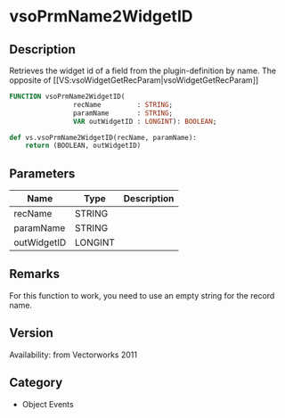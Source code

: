 # vsoPrmName2WidgetID

## Description
Retrieves the widget id of a field from the plugin-definition by name.
The opposite of [[VS:vsoWidgetGetRecParam|vsoWidgetGetRecParam]]

```pascal
FUNCTION vsoPrmName2WidgetID(
				recName         : STRING;
				paramName       : STRING;
				VAR outWidgetID : LONGINT): BOOLEAN;
```

```python
def vs.vsoPrmName2WidgetID(recName, paramName):
    return (BOOLEAN, outWidgetID)
```

## Parameters
|Name|Type|Description|
|---|---|---|
|recName|STRING|   |
|paramName|STRING|   |
|outWidgetID|LONGINT|   |

## Remarks
For this function to work, you need to use an empty string for the record name.

## Version
Availability: from Vectorworks 2011

## Category
* Object Events

